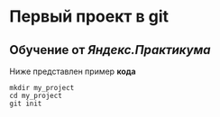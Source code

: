 # Первый проект в git  
## Обучение от *Яндекс.Практикума*

Ниже представлен пример __кода__
```
mkdir my_project
cd my_project
git init
```

